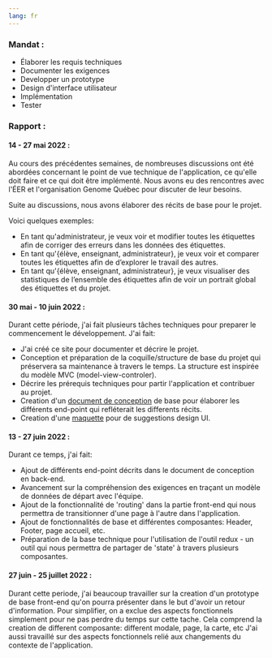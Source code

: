 ```yaml
---
lang: fr
---
```


### Mandat :

- Élaborer les requis techniques
- Documenter les exigences
- Developper un prototype
- Design d'interface utilisateur
- Implémentation
- Tester

### Rapport :

#### 14 - 27 mai 2022 :

Au cours des précédentes semaines, de nombreuses discussions ont été abordées concernant le point de vue technique de l'application, ce qu'elle doit faire et ce qui doit être implémenté.
Nous avons eu des rencontres avec l'ÉER et l'organisation Genome Québec pour discuter de leur besoins.

Suite au discussions, nous avons élaborer des récits de base pour le projet.

Voici quelques exemples:
- En tant qu'administrateur, je veux voir et modifier toutes les étiquettes afin de corriger des erreurs dans les données des étiquettes.
- En tant qu'{élève, enseignant, administrateur}, je veux voir et comparer toutes les étiquettes afin de d’explorer le travail des autres.
- En tant qu'{élève, enseignant, administrateur}, je veux visualiser des statistiques de l’ensemble des étiquettes afin de voir un portrait global des étiquettes et du projet.

#### 30 mai - 10 juin 2022 :

Durant cette période, j'ai fait plusieurs tâches techniques pour preparer le commencement le développement.
J'ai fait:
- J'ai créé ce site pour documenter et décrire le projet.
- Conception et préparation de la coquille/structure de base du projet qui préservera sa maintenance à travers le temps. La structure est inspirée du modèle MVC (model-view-controler).
- Décrire les prérequis techniques pour partir l'application et contribuer au projet.
- Creation d'un [document de conception](/projet-IFT3150/extra/endPoints.html) de base pour élaborer les différents end-point qui refléterait les differents récits.
- Creation d'une [maquette](https://www.figma.com/file/PKpWv1xNZZSQ9bKw9wtKBu/Geo-app) pour de suggestions design UI.

#### 13 - 27 juin 2022 :

Durant ce temps, j'ai fait:
- Ajout de différents end-point décrits dans le document de conception en back-end.
- Avancement sur la compréhension des exigences en traçant un modèle de données de départ avec l'équipe.
- Ajout de la fonctionnalité de 'routing' dans la partie front-end qui nous permettra de transitionner d'une page à l'autre dans l'application.
- Ajout de fonctionnalités de base et différentes composantes: Header, Footer, page accueil, etc.
- Préparation de la base technique pour l'utilisation de l'outil redux - un outil qui nous permettra de partager de 'state' à travers plusieurs composantes.

#### 27 juin - 25 juillet 2022 :

Durant cette periode, j'ai beaucoup travailler sur la creation d'un prototype de base front-end qu'on pourra présenter dans le but d'avoir un retour d'information.
Pour simplifier, on a exclue des aspects fonctionnels simplement pour ne pas perdre du temps sur cette tache.
Cela comprend la creation de different composante: different modale, page, la carte, etc
J'ai aussi travaillé sur des aspects fonctionnels relié aux changements du contexte de l'application.

